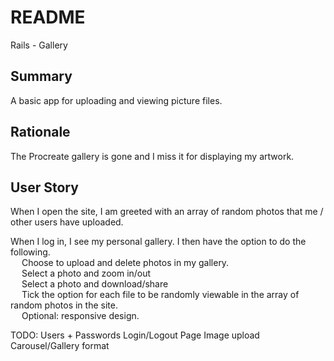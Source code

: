 # README

Rails - Gallery

## Summary

A basic app for uploading and viewing picture files. 

## Rationale

The Procreate gallery is gone and I miss it for displaying my artwork. 

## User Story

When I open the site, I am greeted with an array of random photos
that me / other users have uploaded. 

When I log in, I see my personal gallery. I then have the option to do the following. 
    <br>&emsp; Choose to upload and delete photos in my gallery. 
    <br>&emsp; Select a photo and zoom in/out
    <br>&emsp; Select a photo and download/share 
    <br>&emsp; Tick the option for each file to be randomly viewable 
    in the array of random photos in the site.
    <br>&emsp; Optional: responsive design.

TODO:
Users + Passwords
Login/Logout Page
Image upload
Carousel/Gallery format
